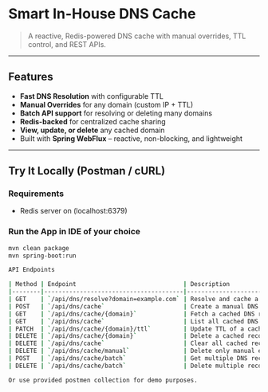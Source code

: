 # Smart In-House DNS Cache
> A reactive, Redis-powered DNS cache with manual overrides, TTL control, and REST APIs.

---

## Features

- **Fast DNS Resolution** with configurable TTL
- **Manual Overrides** for any domain (custom IP + TTL)
- **Batch API support** for resolving or deleting many domains
- **Redis-backed** for centralized cache sharing
- **View, update, or delete** any cached domain
- Built with **Spring WebFlux** – reactive, non-blocking, and lightweight

---

## Try It Locally (Postman / cURL)

### Requirements
- Redis server on (localhost:6379)
### Run the App in IDE of your choice


```bash
mvn clean package
mvn spring-boot:run

API Endpoints

| Method | Endpoint                              | Description                        |
|--------|---------------------------------------|------------------------------------|
| GET    | `/api/dns/resolve?domain=example.com` | Resolve and cache a domain         |
| POST   | `/api/dns/cache`                      | Create a manual DNS entry          |
| GET    | `/api/dns/cache/{domain}`             | Fetch a cached DNS record          |
| GET    | `/api/dns/cache`                      | List all cached DNS records        |
| PATCH  | `/api/dns/cache/{domain}/ttl`         | Update TTL of a cached record      |
| DELETE | `/api/dns/cache/{domain}`             | Delete a cached record             |
| DELETE | `/api/dns/cache`                      | Clear all cached records           |
| DELETE | `/api/dns/cache/manual`               | Delete only manual entries         |
| POST   | `/api/dns/cache/batch`                | Get multiple DNS records at once   |
| DELETE | `/api/dns/cache/batch`                | Delete multiple records at once    |

Or use provided postmen collection for demo purposes.